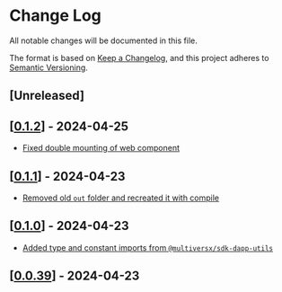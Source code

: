 # Change Log

All notable changes will be documented in this file.

The format is based on [Keep a Changelog](https://keepachangelog.com/en/1.0.0/),
and this project adheres to [Semantic Versioning](https://semver.org/spec/v2.0.0.html).

## [Unreleased]


## [[0.1.2](https://github.com/multiversx/mx-wallet-dapp/pull/40)] - 2024-04-25
- [Fixed double mounting of web component](https://github.com/multiversx/mx-wallet-dapp/pull/39)

## [[0.1.1](https://github.com/multiversx/mx-wallet-dapp/pull/38)] - 2024-04-23
- [Removed old `out` folder and recreated it with compile](https://github.com/multiversx/mx-wallet-dapp/pull/38)


## [[0.1.0](https://github.com/multiversx/mx-wallet-dapp/pull/37)] - 2024-04-23
- [Added type and constant imports from `@multiversx/sdk-dapp-utils`](https://github.com/multiversx/mx-wallet-dapp/pull/34)

## [[0.0.39](https://github.com/multiversx/mx-wallet-dapp/pull/33)] - 2024-04-23
